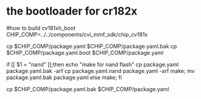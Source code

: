 # the bootloader for cr182x

#how to build cv181xh_boot
CHIP_COMP=../../components/cvi_mmf_sdk/chip_cv181x

cp $CHIP_COMP/package.yaml $CHIP_COMP/package.yaml.bak
cp $CHIP_COMP/package.yaml.boot $CHIP_COMP/package.yaml

if [[ $1 = "nand" ]];then
    echo "make for nand flash"
    cp package.yaml package.yaml.bak -arf
    cp package.yaml.nand package.yaml -arf
    make;
    mv package.yaml.bak package.yaml
else
    make;
fi

cp $CHIP_COMP/package.yaml.bak $CHIP_COMP/package.yaml
